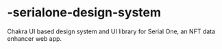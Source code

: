 # -serialone-design-system
Chakra UI based design system and UI library for Serial One, an NFT data enhancer web app.
